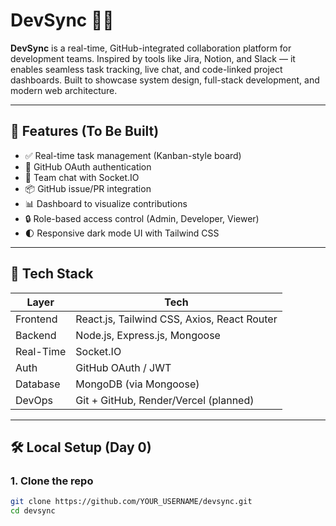 # DevSync 🔧💬

**DevSync** is a real-time, GitHub-integrated collaboration platform for development teams. Inspired by tools like Jira, Notion, and Slack — it enables seamless task tracking, live chat, and code-linked project dashboards. Built to showcase system design, full-stack development, and modern web architecture.

---

## 🌟 Features (To Be Built)

- ✅ Real-time task management (Kanban-style board)
- 🔐 GitHub OAuth authentication
- 💬 Team chat with Socket.IO
- 📦 GitHub issue/PR integration
- 📊 Dashboard to visualize contributions
- 🔒 Role-based access control (Admin, Developer, Viewer)
- 🌓 Responsive dark mode UI with Tailwind CSS

---

## 🧰 Tech Stack

| Layer     | Tech |
|-----------|------|
| Frontend  | React.js, Tailwind CSS, Axios, React Router |
| Backend   | Node.js, Express.js, Mongoose |
| Real-Time | Socket.IO |
| Auth      | GitHub OAuth / JWT |
| Database  | MongoDB (via Mongoose) |
| DevOps    | Git + GitHub, Render/Vercel (planned) |

---

## 🛠 Local Setup (Day 0)

### 1. Clone the repo

```bash
git clone https://github.com/YOUR_USERNAME/devsync.git
cd devsync
